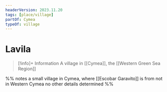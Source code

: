 ```yaml
---
headerVersion: 2023.11.20
tags: [place/village]
partOf: Cymea
typeOf: village
---
```

# Lavila
>[!info]+ Information
> A village in [[Cymea]], the [[Western Green Sea Region]]


%% notes
a small village in Cymea, where [[Escobar Garavito]] is from
not in Western Cymea
no other details determined
%%

